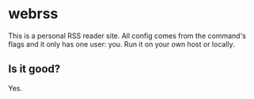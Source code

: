 # webrss

This is a personal RSS reader site. All config comes from the command's flags and it only has one user: you. Run it on your own host or locally.

## Is it good?

Yes.
